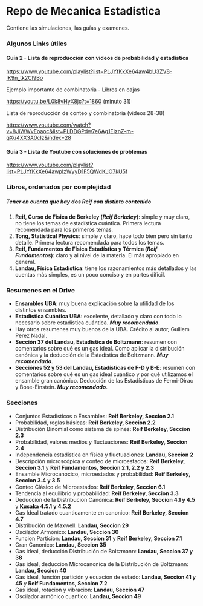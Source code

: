 # Repo de Mecanica Estadistica

Contiene las simulaciones, las guías y examenes.

### Algunos Links útiles

#### Guía 2 - Lista de reproducción con videos de probabilidad y estadística

https://www.youtube.com/playlist?list=PLJYfKkXe64aw4bU3ZV8-IK9n_tk2Cl9Bo

Ejemplo importante de combinatoria - Libros en cajas 

https://youtu.be/L0k8vHyX8jc?t=1860 (minuto 31)

Lista de reproducción de conteo y combinatoria (videos 28-38)

https://www.youtube.com/watch?v=8JiWWvEoaoc&list=PLDDGPdw7e6Ag1EIznZ-m-qXu4XX3A0cIz&index=28

####  Guía 3 - Lista de Youtube con soluciones de problemas

https://www.youtube.com/playlist?list=PLJYfKkXe64awpIzWyyD1F5QWdKJO7kU5f

<!-- ### Problema de banda elastica (Problema 3.8)
https://youtu.be/JsOR7OZvttI?t=7029 (empieza en 1:57:00) -->

### Libros, ordenados por complejidad
##### Tener en cuenta que hay dos Reif con distinto contenido
1. **Reif, Curso de Fisica de Berkeley (_Reif Berkeley_)**: simple y muy claro, no tiene los temas de estadística cuántica. Primera lectura recomendada para los primeros temas.
2. **Tong, Statistical Physics**: simple y claro, hace todo bien pero sin tanto detalle. Primera lectura recomendada para todos los temas.
3. **Reif, Fundamentos de Física Estadística y Térmica (_Reif Fundamentos_)**: claro y al nivel de la materia. El más apropiado en general.
4. **Landau, Física Estadística**: tiene los razonamientos más detallados y las cuentas más simples, es un poco conciso y en partes dificil. 

### Resumenes en el Drive
- **Ensambles UBA**: muy buena explicación sobre la utilidad de los distintos ensambles.
- **Estadística Cuántica UBA**: excelente, detallado y claro con todo lo necesario sobre estadística cuántica. ***Muy recomendado***.
- Hay otros resumenes muy buenos de la UBA. Crédito al autor, Guillem Perez Nadal.
- **Sección 37 del Landau, Estadística de Boltzmann**: resumen con comentarios sobre qué es un gas ideal. Como aplicar la distribución canónica y la deducción de la Estadística de Boltzmann. ***Muy recomendado***.
- **Secciónes 52 y 53 del Landau, Estadísticas de F-D y B-E**: resumen con comentarios sobre qué es un gas ideal cuántico y por qué utilizamos el ensamble gran canónico. Deducción de las Estadísticas de Fermi-Dirac y Bose-Einstein. ***Muy recomendado***.

### Secciones 

- Conjuntos Estadisticos o Ensambles: **Reif Berkeley, Seccion 2.1**
- Probabilidad, reglas básicas: **Reif Berkeley, Seccion 2.2**
- Distribución Binomial como sistema de spines: **Reif Berkeley, Seccion 2.3**
- Probabilidad, valores medios y fluctuaciones: **Reif Berkeley, Seccion 2.4**
- Independencia estadística en física y fluctuaciones: **Landau, Seccion 2**
- Descripción microscópica y conteo de microestados: **Reif Berkeley, Seccion 3.1** y **Reif Fundamentos, Seccion 2.1, 2.2 y 2.3**
- Ensamble Microcanocico, microestados y probabilidad: **Reif Berkeley, Seccion 3.4 y 3.5**
- Conteo Clásico de Microestados: **Reif Berkeley, Seccion 6.1**
- Tendencia al equilibrio y probabilidad: **Reif Berkeley, Seccion 3.3**
- Deduccion de la Distribucion Canónica: **Reif Berkeley, Seccion 4.1 y 4.5** y **Kusaka 4.5.1 y 4.5.2**
- Gas Ideal tratado cuanticamente en canonico: **Reif Berkeley, Seccion 4.7**
- Distribución de Maxwell: **Landau, Seccion 29**
- Oscilador Armonico: **Landau, Seccion 30**
- Funcion Particion: **Landau, Seccion 31** y **Reif Berkeley, Seccion 7.1**
- Gran Canonico: **Landau, Seccion 35**
- Gas ideal, deducción Distribución de Boltzmann: **Landau, Seccion 37 y 38**
- Gas ideal, deducción Microcanonica de la Distribución de Boltzmann: **Landau, Seccion 40**
- Gas ideal, función partición y ecuacion de estado: **Landau, Seccion 41 y 45** y **Reif Fundamentos, Seccion 7.2**
- Gas ideal, rotacion y vibracion: **Landau, Seccion 47**
- Oscilador armónico cuantico: **Landau, Seccion 49**
